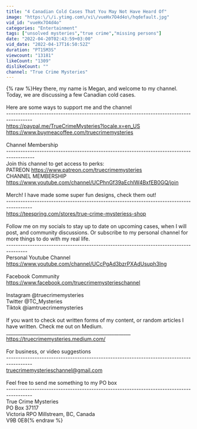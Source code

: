 ```yaml
---
title: "4 Canadian Cold Cases That You May Not Have Heard Of"
image: "https:\/\/i.ytimg.com\/vi\/vueHx7O4d4o\/hqdefault.jpg"
vid_id: "vueHx7O4d4o"
categories: "Entertainment"
tags: ["unsolved mysteries","true crime","missing persons"]
date: "2022-04-20T02:43:59+03:00"
vid_date: "2022-04-17T16:50:52Z"
duration: "PT15M3S"
viewcount: "13181"
likeCount: "1309"
dislikeCount: ""
channel: "True Crime Mysteries"
---
```

{% raw %}Hey there, my name is Megan, and welcome to my channel. Today, we are discussing a few Canadian cold cases. <br /><br />Here are some ways to support me and the channel<br />-----------------------------------------------------------------------------------------<br /><a rel="nofollow" target="blank" href="https://paypal.me/TrueCrimeMysteries?locale.x=en_US">https://paypal.me/TrueCrimeMysteries?locale.x=en_US</a><br /><a rel="nofollow" target="blank" href="https://www.buymeacoffee.com/truecrimemysteries">https://www.buymeacoffee.com/truecrimemysteries</a><br /><br />Channel Membership<br />------------------------------------------------------------------------------------------<br />Join this channel to get access to perks:<br />PATREON <a rel="nofollow" target="blank" href="https://www.patreon.com/truecrimemysteries">https://www.patreon.com/truecrimemysteries</a><br />CHANNEL MEMBERSHIP <a rel="nofollow" target="blank" href="https://www.youtube.com/channel/UCPhnGf39aEchlW4BxfEB0GQ/join">https://www.youtube.com/channel/UCPhnGf39aEchlW4BxfEB0GQ/join</a><br /><br />Merch! I have made some super fun designs, check them out!<br />-----------------------------------------------------------------------------------------<br /><a rel="nofollow" target="blank" href="https://teespring.com/stores/true-crime-mysteriess-shop">https://teespring.com/stores/true-crime-mysteriess-shop</a><br /><br />Follow me on my socials to stay up to date on upcoming cases, when I will post, and community discussions. Or subscribe to my personal channel for more things to do with my real life. <br />---------------------------------------------------------------------------------------<br />Personal Youtube Channel <a rel="nofollow" target="blank" href="https://www.youtube.com/channel/UCcPgAd3bzrPXAdUsuph3lng">https://www.youtube.com/channel/UCcPgAd3bzrPXAdUsuph3lng</a><br /><br />Facebook Community <a rel="nofollow" target="blank" href="https://www.facebook.com/truecrimemysterieschannel">https://www.facebook.com/truecrimemysterieschannel</a><br /><br />Instagram @truecrimemysteries<br />Twitter @TC_Mysteries<br />Tiktok @iamtruecrimemysteries<br /><br />If you want to check out written forms of my content, or random articles I have written. Check me out on Medium. <br />_____________________________________________________<br /><a rel="nofollow" target="blank" href="https://truecrimemysteries.medium.com/">https://truecrimemysteries.medium.com/</a><br /><br />For business, or video suggestions<br />-----------------------------------------------------------------------------------------<br />truecrimemysterieschannel@gmail.com<br /><br />Feel free to send me something to my PO box<br />-----------------------------------------------------------------------------------------<br />True Crime Mysteries<br />PO Box 37117<br />Victoria RPO Millstream, BC, Canada<br />V9B 0E8{% endraw %}
